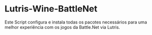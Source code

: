 # Lutris-Wine-BattleNet
Este Script configura e instala todas os pacotes necessários para uma melhor experiência com os jogos da Battle.Net via Lutris.
